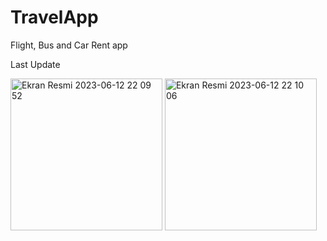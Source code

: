 # TravelApp
Flight, Bus and Car Rent app

Last Update





<img width="243" alt="Ekran Resmi 2023-06-12 22 09 52" src="https://github.com/engingulek/TravelApp/assets/74055938/25cb30f8-1eda-47e6-812e-fda47e569c3e">
<img width="243" alt="Ekran Resmi 2023-06-12 22 10 06" src="https://github.com/engingulek/TravelApp/assets/74055938/b74d7922-f73f-47dd-9c4a-1bc7c8e7557e">
